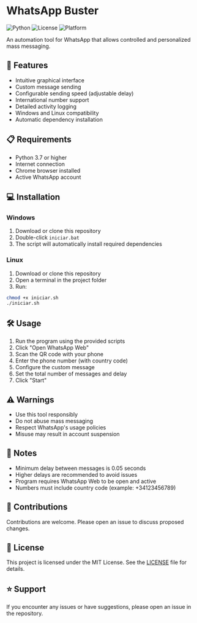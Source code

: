 # WhatsApp Buster

![Python](https://img.shields.io/badge/python-3.7%2B-blue)
![License](https://img.shields.io/badge/license-MIT-green)
![Platform](https://img.shields.io/badge/platform-Windows%20%7C%20Linux-lightgrey)

An automation tool for WhatsApp that allows controlled and personalized mass messaging.

## 🚀 Features

- Intuitive graphical interface
- Custom message sending
- Configurable sending speed (adjustable delay)
- International number support
- Detailed activity logging
- Windows and Linux compatibility
- Automatic dependency installation

## 📋 Requirements

- Python 3.7 or higher
- Internet connection
- Chrome browser installed
- Active WhatsApp account

## 💻 Installation

### Windows
1. Download or clone this repository
2. Double-click `iniciar.bat`
3. The script will automatically install required dependencies

### Linux
1. Download or clone this repository
2. Open a terminal in the project folder
3. Run:
```bash
chmod +x iniciar.sh
./iniciar.sh
```

## 🛠️ Usage

1. Run the program using the provided scripts
2. Click "Open WhatsApp Web"
3. Scan the QR code with your phone
4. Enter the phone number (with country code)
5. Configure the custom message
6. Set the total number of messages and delay
7. Click "Start"

## ⚠️ Warnings

- Use this tool responsibly
- Do not abuse mass messaging
- Respect WhatsApp's usage policies
- Misuse may result in account suspension

## 📝 Notes

- Minimum delay between messages is 0.05 seconds
- Higher delays are recommended to avoid issues
- Program requires WhatsApp Web to be open and active
- Numbers must include country code (example: +34123456789)

## 🤝 Contributions

Contributions are welcome. Please open an issue to discuss proposed changes.

## 📄 License

This project is licensed under the MIT License. See the [LICENSE](LICENSE) file for details.

## ⭐ Support

If you encounter any issues or have suggestions, please open an issue in the repository. 